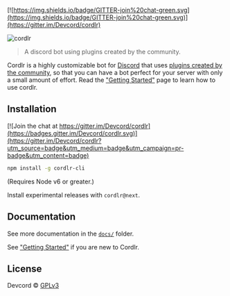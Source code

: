 [![https://img.shields.io/badge/GITTER-join%20chat-green.svg](https://img.shields.io/badge/GITTER-join%20chat-green.svg)](https://gitter.im/Devcord/cordlr)

![cordlr](http://i.imgur.com/GPVoYNk.jpg)

> A discord bot using plugins created by the community.

Cordlr is a highly customizable bot for [Discord](https://discordapp.com/) that uses [plugins created by the community](https://www.npmjs.com/browse/keyword/cordlr), so that you can have a bot perfect for your server with only a small amount of effort.  Read the ["Getting Started"](docs/getting-started.md) page to learn how to use cordlr.

## Installation

[![Join the chat at https://gitter.im/Devcord/cordlr](https://badges.gitter.im/Devcord/cordlr.svg)](https://gitter.im/Devcord/cordlr?utm_source=badge&utm_medium=badge&utm_campaign=pr-badge&utm_content=badge)

```sh
npm install -g cordlr-cli
```
(Requires Node v6 or greater.)

Install experimental releases with `cordlr@next`.

## Documentation

See more documentation in the [`docs/`](docs/) folder.

See ["Getting Started"](docs/getting-started.md) if you are new to Cordlr.

## License
Devcord © [GPLv3](LICENSE)

